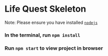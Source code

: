 # Life Quest Skeleton

Note: Please ensure you have installed <code><a href="https://nodejs.org/en/download/">nodejs</a></code>

### In the terminal, run `npm install`
### Run `npm start` to view project in browser
  